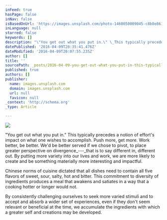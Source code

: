 ```yaml
---
inFeed: true
hasPage: false
inNav: false
isBasedOnUrl: 'https://images.unsplash.com/photo-1460050009045-c8b8e86106a8?ixlib=rb-0.3.5&q=80&fm=jpg&crop=entropy&s=80f41a11ea9fc604dc4868250744362e'
inLanguage: null
starred: false
keywords: []
description: "\"You get out what you put in.\" \_This typically precedes a notion of effort's impact on what one wishes to accomplish. \_Push more, get more. \_Work better, be better. \_We'd be better served if we chose to pivot, to place greater perspective on divergence—that is to say different in, different out. \_By putting more variety into our lives and work, we are more likely to create and be something materially more interesting and impactful."
datePublished: '2016-04-09T20:35:41.476Z'
dateModified: '2016-04-09T20:07:55.235Z'
author: []
title: ''
sourcePath: _posts/2016-04-09-you-get-out-what-you-put-in-this-typically-precedes-a-no.md
published: true
authors: []
publisher:
  name: images.unsplash.com
  domain: images.unsplash.com
  url: null
  favicon: null
_context: 'http://schema.org'
_type: Article

---
```

![](https://images.unsplash.com/photo-1460050009045-c8b8e86106a8?ixlib=rb-0.3.5&q=80&fm=jpg&crop=entropy&s=80f41a11ea9fc604dc4868250744362e)

"You get out what you put in."  This typically precedes a notion of effort's impact on what one wishes to accomplish.  Push more, get more.  Work better, be better.  We'd be better served if we chose to pivot, to place greater perspective on divergence_---_that is to say different in, different out.  By putting more variety into our lives and work, we are more likely to create and be something materially more interesting and impactful.

Chinese norms of cuisine dictated that all dishes need to contain all five flavors of sweet, sour, salty, hot and bitter.  This commitment to diversity of ingredients produces a meal that awakens and satiates in a way that a cooking hotter or longer would not.

By consistently challenging ourselves to seek more varied stimuli and to accept and absorb a wider set of experiences, even if they don't seem relevant or beneficial at the time, we accumulate the ingredients with which a greater self and creations may be developed.